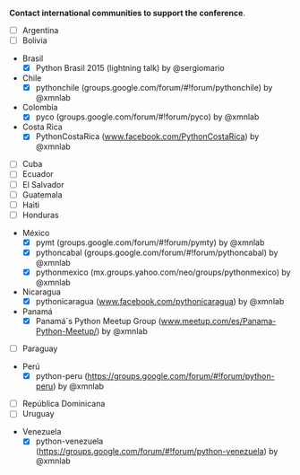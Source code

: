 **Contact international communities to support the conference**.

- [ ] Argentina
- [ ] Bolivia
- Brasil
  - [x] Python Brasil 2015 (lightning talk) by @sergiomario
- Chile
  - [x] pythonchile (groups.google.com/forum/#!forum/pythonchile) by @xmnlab 
- Colombia
  - [x] pyco (groups.google.com/forum/#!forum/pyco) by @xmnlab 
- Costa Rica
  - [x] PythonCostaRica (www.facebook.com/PythonCostaRica) by @xmnlab 
- [ ] Cuba
- [ ] Ecuador
- [ ] El Salvador
- [ ] Guatemala
- [ ] Haiti
- [ ] Honduras
- México
  - [x] pymt (groups.google.com/forum/#!forum/pymty) by @xmnlab 
  - [x] pythoncabal (groups.google.com/forum/#!forum/pythoncabal) by @xmnlab 
  - [x] pythonmexico (mx.groups.yahoo.com/neo/groups/pythonmexico) by @xmnlab 
- Nicaragua
  - [x] pythonicaragua (www.facebook.com/pythonicaragua) by @xmnlab 
- Panamá
  - [x] Panamá´s Python Meetup Group (www.meetup.com/es/Panama-Python-Meetup/) by @xmnlab 
- [ ] Paraguay
- Perú
  - [x] python-peru (https://groups.google.com/forum/#!forum/python-peru) by @xmnlab 
- [ ] República Dominicana
- [ ] Uruguay
- Venezuela
  - [x] python-venezuela (https://groups.google.com/forum/#!forum/python-venezuela) by @xmnlab 